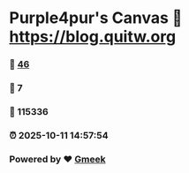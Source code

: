 # Purple4pur's Canvas :link: https://blog.quitw.org 
### :page_facing_up: [46](https://blog.quitw.org/tag.html) 
### :speech_balloon: 7 
### :hibiscus: 115336 
### :alarm_clock: 2025-10-11 14:57:54 
### Powered by :heart: [Gmeek](https://github.com/Meekdai/Gmeek)
